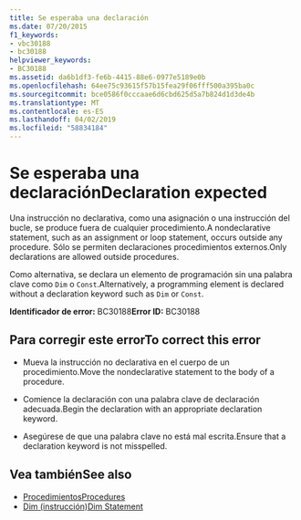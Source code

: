 ```yaml
---
title: Se esperaba una declaración
ms.date: 07/20/2015
f1_keywords:
- vbc30188
- bc30188
helpviewer_keywords:
- BC30188
ms.assetid: da6b1df3-fe6b-4415-88e6-0977e5189e0b
ms.openlocfilehash: 64ee75c93615f57b15fea29f06fff500a395ba0c
ms.sourcegitcommit: bce0586f0cccaae6d6cbd625d5a7b824d1d3de4b
ms.translationtype: MT
ms.contentlocale: es-ES
ms.lasthandoff: 04/02/2019
ms.locfileid: "58834184"
---
```

# <a name="declaration-expected"></a><span data-ttu-id="ccffc-102">Se esperaba una declaración</span><span class="sxs-lookup"><span data-stu-id="ccffc-102">Declaration expected</span></span>
<span data-ttu-id="ccffc-103">Una instrucción no declarativa, como una asignación o una instrucción del bucle, se produce fuera de cualquier procedimiento.</span><span class="sxs-lookup"><span data-stu-id="ccffc-103">A nondeclarative statement, such as an assignment or loop statement, occurs outside any procedure.</span></span> <span data-ttu-id="ccffc-104">Sólo se permiten declaraciones procedimientos externos.</span><span class="sxs-lookup"><span data-stu-id="ccffc-104">Only declarations are allowed outside procedures.</span></span>  
  
 <span data-ttu-id="ccffc-105">Como alternativa, se declara un elemento de programación sin una palabra clave como `Dim` o `Const`.</span><span class="sxs-lookup"><span data-stu-id="ccffc-105">Alternatively, a programming element is declared without a declaration keyword such as `Dim` or `Const`.</span></span>  
  
 <span data-ttu-id="ccffc-106">**Identificador de error:** BC30188</span><span class="sxs-lookup"><span data-stu-id="ccffc-106">**Error ID:** BC30188</span></span>  
  
## <a name="to-correct-this-error"></a><span data-ttu-id="ccffc-107">Para corregir este error</span><span class="sxs-lookup"><span data-stu-id="ccffc-107">To correct this error</span></span>  
  
-   <span data-ttu-id="ccffc-108">Mueva la instrucción no declarativa en el cuerpo de un procedimiento.</span><span class="sxs-lookup"><span data-stu-id="ccffc-108">Move the nondeclarative statement to the body of a procedure.</span></span>  
  
-   <span data-ttu-id="ccffc-109">Comience la declaración con una palabra clave de declaración adecuada.</span><span class="sxs-lookup"><span data-stu-id="ccffc-109">Begin the declaration with an appropriate declaration keyword.</span></span>  
  
-   <span data-ttu-id="ccffc-110">Asegúrese de que una palabra clave no está mal escrita.</span><span class="sxs-lookup"><span data-stu-id="ccffc-110">Ensure that a declaration keyword is not misspelled.</span></span>  
  
## <a name="see-also"></a><span data-ttu-id="ccffc-111">Vea también</span><span class="sxs-lookup"><span data-stu-id="ccffc-111">See also</span></span>

- [<span data-ttu-id="ccffc-112">Procedimientos</span><span class="sxs-lookup"><span data-stu-id="ccffc-112">Procedures</span></span>](../../../visual-basic/programming-guide/language-features/procedures/index.md)
- [<span data-ttu-id="ccffc-113">Dim (instrucción)</span><span class="sxs-lookup"><span data-stu-id="ccffc-113">Dim Statement</span></span>](../../../visual-basic/language-reference/statements/dim-statement.md)
